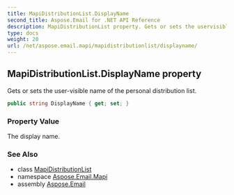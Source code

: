 ```yaml
---
title: MapiDistributionList.DisplayName
second_title: Aspose.Email for .NET API Reference
description: MapiDistributionList property. Gets or sets the uservisible name of the personal distribution list
type: docs
weight: 20
url: /net/aspose.email.mapi/mapidistributionlist/displayname/
---
```

## MapiDistributionList.DisplayName property

Gets or sets the user-visible name of the personal distribution list.

```csharp
public string DisplayName { get; set; }
```

### Property Value

The display name.

### See Also

* class [MapiDistributionList](../)
* namespace [Aspose.Email.Mapi](../../mapidistributionlist/)
* assembly [Aspose.Email](../../../)


